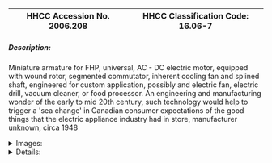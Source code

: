 | **HHCC Accession No. 2006.208** |**HHCC Classification Code:  16.06-7**|
| ----------- | ----------- |
##### Description:
Miniature armature for FHP, universal, AC - DC electric motor, equipped with wound rotor, segmented commutator, inherent cooling fan and splined shaft,  engineered for custom application, possibly and electric fan, electric drill, vacuum cleaner, or food processor. An engineering and manufacturing wonder of the early to mid 20th century, such technology would help to trigger a 'sea change' in Canadian consumer expectations of the good things that the electric appliance industry had in store, manufacturer unknown, circa 1948


<details>
	<summary>Images:</summary>
<div class="gallery gallery-wrapper--full" contenteditable="false" data-is-empty="false" data-translation="Add images" data-columns="6">
<figure class="gallery__item"><a href="#DOMAIN_NAME#gallery/16.06-7.jpg" data-size="2272x1704"><img src="#DOMAIN_NAME#gallery/16.06-7-thumbnail.jpg" alt=""></a></figure>
</div>
</details>


<details>
	<summary>Details:</summary>

##### Group:
16.06 Electric Motors - Components and Parts

##### Make:
- unknown

##### Manufacturer:
- unknown

##### Model:
- unknown

##### Serial No.:
Body markings ' 52984; K16; 115

##### Size:
4.5 inch long, 2inch dia.

##### Weight:
11 0zs.

##### Circa:
1948

##### Rating:
Exhibit, education, and research quality, illustrating the design and construction of a wound rotor on laminated steel core, with commuter, inherent cooling fan and splined shaft, as an engineering marvel of the early/mid 20th century.

##### Patent Date/Number:


##### Provenance:
From York County (York Region) Ontario, once rich agricultural hinterlands, attracting early settlement in the last years of the 18th century. Located on the north slopes of the Oak Ridges Moraine, within 20 miles of Toronto, the County would also attract early ex-urban development, to be come a wealthy market place for the emerging household and consumer technologies of the early and mid 20th century. 

This artifact was discovered in the 1950's in the used stock of T. H. Oliver, Refrigeration and Electric Sales and Service, Aurora, Ontario, an early worker in the field of agricultural, industrial and consumer technology.

##### Type and Design:
wound rotor 
laminated steel core, used to reduce hysteresis and eddy current losses on alternating current,
varnished copper armature winding, 
13 bar segmented commuter, 
13 blade inherent cooling fan and 
8 rib, splined shaft, engineered for special applications

##### Construction:


##### Material:


##### Special Features:


##### Accessories:


##### Capacities:


##### Performance Characteristics:


##### Operation:


##### Control and Regulation:


##### Targeted Market Segment:


##### Consumer Acceptance:


##### Merchandising:


##### Market Price:


##### Technological Significance:
Electro-magnetic  and electronic communications technology were to the early years of the 20th century what computer and digital technology were  to the early 21st century ' a source of great public wonderment, setting new life's expectations.
An immensely enabling technology, the ubiquitous electric motor, in all its many forms would soon be everywhere [see ref 1]. 
This miniature armature is a marker of the sophistication of FHP electric motor engineering design and manufacturing know-how achieved by the middle of the 20th century.

##### Industrial Significance:
In 1948, Veinott spoke of the engineering and manufacturing accomplishments of the industries producing small FHP universal motors. He cites the voluminous literature of the times, reflecting the multiplicity of winding patterns and designs developed by the industry for specialised torque applications with particular load characteristic and performance requirements [See Ref 2]
The miniaturization of laminated armature construction, winding and commutators  capable of standing the centrifugal forces produced by speeds of several thousand RPM, made possible electric fans, vacuum cleaners and food mixers, among other things.     .

##### Socio-economic Significance:
What the technology enabled by the middle of the 20th century was a 'sea change' in the expectations of Canadian householders of what the pundits of electro-magnetic technology had in store for them. It would quickly revolutionize the Canadian consumer market place.

##### Socio-cultural Significance:


##### Donor:
G. Leslie Oliver, The T. H. Oliver HVACR Collection

##### HHCC Storage Location:


##### Tracking:


##### Bibliographic References:
'The Fractional Horsepower Motor and its Impact on Canadian Society and Culture', G. Leslie Oliver, Material History Review, Vol. 43, Journal National Museum of Science and Technology, 1996.
'Fractional Horsepower Electric Motors', Cyril Veinott, McGraw Hill New York, 1948

##### Notes:


##### Related Reports:

</details>
